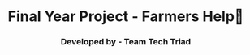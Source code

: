 <h1 align="center">Final Year Project - Farmers Help🌾</h1>
<h3 align="center">Developed by - Team Tech Triad</h3>



